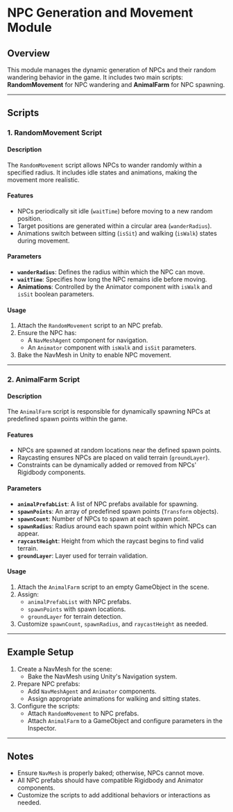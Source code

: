 # NPC Generation and Movement Module

## Overview
This module manages the dynamic generation of NPCs and their random wandering behavior in the game. It includes two main scripts: **RandomMovement** for NPC wandering and **AnimalFarm** for NPC spawning.

---

## Scripts

### 1. RandomMovement Script

#### Description
The `RandomMovement` script allows NPCs to wander randomly within a specified radius. It includes idle states and animations, making the movement more realistic.

#### Features
- NPCs periodically sit idle (`waitTime`) before moving to a new random position.
- Target positions are generated within a circular area (`wanderRadius`).
- Animations switch between sitting (`isSit`) and walking (`isWalk`) states during movement.

#### Parameters
- **`wanderRadius`**: Defines the radius within which the NPC can move.
- **`waitTime`**: Specifies how long the NPC remains idle before moving.
- **Animations**: Controlled by the Animator component with `isWalk` and `isSit` boolean parameters.

#### Usage
1. Attach the `RandomMovement` script to an NPC prefab.
2. Ensure the NPC has:
   - A `NavMeshAgent` component for navigation.
   - An `Animator` component with `isWalk` and `isSit` parameters.
3. Bake the NavMesh in Unity to enable NPC movement.

---

### 2. AnimalFarm Script

#### Description
The `AnimalFarm` script is responsible for dynamically spawning NPCs at predefined spawn points within the game.

#### Features
- NPCs are spawned at random locations near the defined spawn points.
- Raycasting ensures NPCs are placed on valid terrain (`groundLayer`).
- Constraints can be dynamically added or removed from NPCs' Rigidbody components.

#### Parameters
- **`animalPrefabList`**: A list of NPC prefabs available for spawning.
- **`spawnPoints`**: An array of predefined spawn points (`Transform` objects).
- **`spawnCount`**: Number of NPCs to spawn at each spawn point.
- **`spawnRadius`**: Radius around each spawn point within which NPCs can appear.
- **`raycastHeight`**: Height from which the raycast begins to find valid terrain.
- **`groundLayer`**: Layer used for terrain validation.

#### Usage
1. Attach the `AnimalFarm` script to an empty GameObject in the scene.
2. Assign:
   - `animalPrefabList` with NPC prefabs.
   - `spawnPoints` with spawn locations.
   - `groundLayer` for terrain detection.
3. Customize `spawnCount`, `spawnRadius`, and `raycastHeight` as needed.

---

## Example Setup
1. Create a NavMesh for the scene:
   - Bake the NavMesh using Unity's Navigation system.
2. Prepare NPC prefabs:
   - Add `NavMeshAgent` and `Animator` components.
   - Assign appropriate animations for walking and sitting states.
3. Configure the scripts:
   - Attach `RandomMovement` to NPC prefabs.
   - Attach `AnimalFarm` to a GameObject and configure parameters in the Inspector.

---

## Notes
- Ensure `NavMesh` is properly baked; otherwise, NPCs cannot move.
- All NPC prefabs should have compatible Rigidbody and Animator components.
- Customize the scripts to add additional behaviors or interactions as needed.
